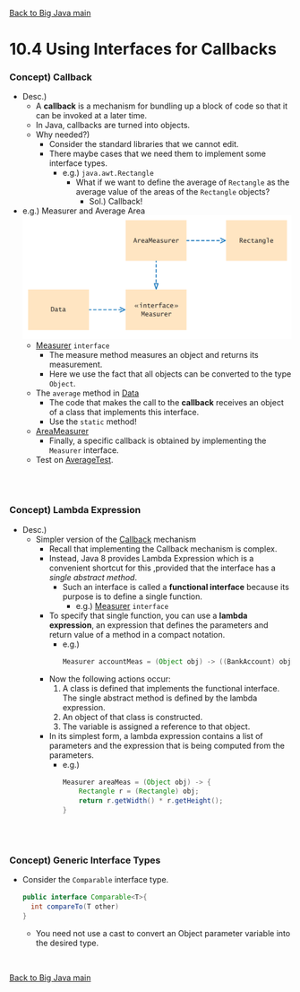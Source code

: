 [Back to Big Java main](../../../main.md)

# 10.4 Using Interfaces for Callbacks
### Concept) Callback
- Desc.)
  - A **callback** is a mechanism for bundling up a block of code so that it can be invoked at a later time.
  - In Java, callbacks are turned into objects.
  - Why needed?)
    - Consider the standard libraries that we cannot edit.
    - There maybe cases that we need them to implement some interface types.
      - e.g.) `java.awt.Rectangle`
        - What if we want to define the average of `Rectangle` as the average value of the areas of the `Rectangle` objects?
          - Sol.) Callback!
- e.g.) Measurer and Average Area    
  ![](images/001.png)
  - [Measurer](../../../src/ch_10/objects/Measurer/Measurer.java) `interface`
    - The measure method measures an object and returns its measurement.
    - Here we use the fact that all objects can be converted to the type `Object`.
  - The `average` method in [Data](../../../src/ch_10/objects/Measurer/Data.java)
    - The code that makes the call to the **callback** receives an object of a class that implements this interface.
    - Use the `static` method!
  - [AreaMeasurer](../../../src/ch_10/objects/Measurer/AreaMeasurer.java)
    - Finally, a specific callback is obtained by implementing the `Measurer` interface.
  - Test on [AverageTest](../../../src/ch_10/objects/Measurer/AverageTest.java).

<br><br>

### Concept) Lambda Expression
- Desc.)
  - Simpler version of the [Callback](#concept-callback) mechanism
    - Recall that implementing the Callback mechanism is complex.
    - Instead, Java 8 provides Lambda Expression which is a convenient shortcut for this ,provided that the interface has a *single abstract method*.
      - Such an interface is called a **functional interface** because its purpose is to define a single function. 
        - e.g.) [Measurer](../../../src/ch_10/objects/Measurer/Measurer.java) `interface`
    - To specify that single function, you can use a **lambda expression**, an expression that defines the parameters and return value of a method in a compact notation.
      - e.g.)
        ```java
        Measurer accountMeas = (Object obj) -> ((BankAccount) obj).getBalance();
        ```
    - Now the following actions occur:
      1. A class is defined that implements the functional interface. The single abstract method is defined by the lambda expression.
      2. An object of that class is constructed.
      3. The variable is assigned a reference to that object.
    - In its simplest form, a lambda expression contains a list of parameters and the expression that is being computed from the parameters.
      - e.g.)
        ```java
        Measurer areaMeas = (Object obj) -> {
            Rectangle r = (Rectangle) obj;
            return r.getWidth() * r.getHeight();
        }
        ```

<br><br>

### Concept) Generic Interface Types
- Consider the `Comparable` interface type.
  ```java
  public interface Comparable<T>{
    int compareTo(T other)
  }
  ```
  - You need not use a cast to convert an Object parameter variable into the desired type.




<br>

[Back to Big Java main](../../../main.md)